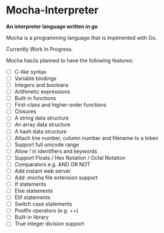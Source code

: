 # Mocha-Interpreter

**An interpreter language written in go**

Mocha is a programming language that is implmented with Go.

Currently Work In Progress.

Mocha has/is planned to have the following features:

- [ ] C-like syntax
- [ ] Variable bindings
- [ ] Integers and booleans
- [ ] Arithmetic expressions
- [ ] Built-in functions
- [ ] First-class and higher-order functions
- [ ] Closures
- [ ] A string data structure
- [ ] An array data structure
- [ ] A hash data structure
- [ ] Attach line number, column number and filename to a token
- [ ] Support full unicode range
- [ ] Allow ! in identifiers and keywords
- [ ] Support Floats / Hex Notation / Octal Notation
- [ ] Comparators e.g. AND OR NOT
- [ ] Add instant web server
- [ ] Add .mocha file extension support
- [ ] If statements
- [ ] Else statements
- [ ] Elif statements
- [ ] Switch case statements
- [ ] Postfix operators (e.g. ++)
- [ ] Built-in library
- [ ] True integer division support
